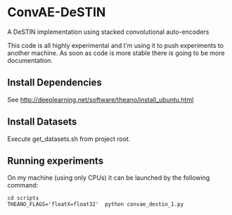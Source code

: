 # ConvAE-DeSTIN
A DeSTIN implementation using stacked convolutional auto-encoders

This code is all highly experimental and I'm using it to push experiments to another machine. As soon as code is more stable there is going to be more documentation.

## Install Dependencies

See http://deeplearning.net/software/theano/install_ubuntu.html

## Install Datasets

Execute get_datasets.sh from project root.

## Running experiments

On my machine (using only CPUs) it can be launched by the following command:

    cd scripts
    THEANO_FLAGS='floatX=float32'  python convae_destin_1.py 
